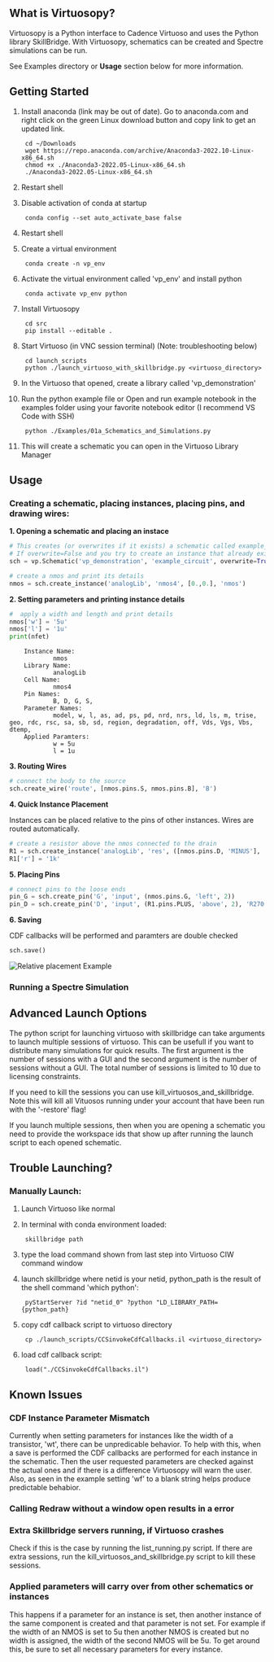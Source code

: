 ## **What is Virtuosopy?**

Virtuosopy is a Python interface to Cadence Virtuoso and uses the Python library SkillBridge. With Virtuosopy, schematics can be created and Spectre simulations can be run.

See Examples directory or **Usage** section below for more information.

## **Getting Started**
1. Install anaconda (link may be out of date). Go to anaconda.com and right click on the green Linux download button and copy link to get an updated link.

        cd ~/Downloads
        wget https://repo.anaconda.com/archive/Anaconda3-2022.10-Linux-x86_64.sh
        chmod +x ./Anaconda3-2022.05-Linux-x86_64.sh
        ./Anaconda3-2022.05-Linux-x86_64.sh

1. Restart shell
1. Disable activation of conda at startup

        conda config --set auto_activate_base false

1. Restart shell

1. Create a virtual environment 
        
        conda create -n vp_env

1. Activate the virtual environment called 'vp_env' and install python

        conda activate vp_env python

1. Install Virtuosopy

        cd src
        pip install --editable .

1. Start Virtuoso (in VNC session terminal) (Note: troubleshooting below)
        
        cd launch_scripts
        python ./launch_virtuoso_with_skillbridge.py <virtuoso_directory>

1. In the Virtuoso that opened, create a library called 'vp_demonstration'

1. Run the python example file or Open and run example notebook in the examples folder using your favorite notebook editor (I recommend VS Code with SSH)
        
        python ./Examples/01a_Schematics_and_Simulations.py

1. This will create a schematic you can open in the Virtuoso Library Manager

## **Usage**

### **Creating a schematic, placing instances, placing pins, and drawing wires:**
**1. Opening a schematic and placing an instace**
```python
# This creates (or overwrites if it exists) a schematic called example_circuit under the vp_demonstration library
# If overwrite=False and you try to create an instance that already exists you will get an error.
sch = vp.Schematic('vp_demonstration', 'example_circuit', overwrite=True)

# create a nmos and print its details
nmos = sch.create_instance('analogLib', 'nmos4', [0.,0.], 'nmos')

```
**2. Setting parameters and printing instance details**
```python
#  apply a width and length and print details
nmos['w'] = '5u'
nmos['l'] = '1u'
print(nfet)
```

        Instance Name:
                nmos
        Library Name:
                analogLib
        Cell Name:
                nmos4
        Pin Names: 
                B, D, G, S, 
        Parameter Names: 
                model, w, l, as, ad, ps, pd, nrd, nrs, ld, ls, m, trise, geo, rdc, rsc, sa, sb, sd, region, degradation, off, Vds, Vgs, Vbs, dtemp, 
        Applied Paramters: 
                w = 5u
                l = 1u



**3. Routing Wires**

```python
# connect the body to the source
sch.create_wire('route', [nmos.pins.S, nmos.pins.B], 'B')
```

**4. Quick Instance Placement**

Instances can be placed relative to the pins of other instances. Wires are routed automatically.

```python
# create a resistor above the nmos connected to the drain
R1 = sch.create_instance('analogLib', 'res', ([nmos.pins.D, 'MINUS'], 'above'), 'R1')
R1['r'] = '1k'
```

**5. Placing Pins**
```python
# connect pins to the loose ends
pin_G = sch.create_pin('G', 'input', (nmos.pins.G, 'left', 2))
pin_D = sch.create_pin('D', 'input', (R1.pins.PLUS, 'above', 2), 'R270')
```

**6. Saving**

CDF callbacks will be performed and paramters are double checked
```python
sch.save()
```

![Relative placement Example](./Examples/images/nmos_res.png)

### **Running a Spectre Simulation**
## **Advanced Launch Options**

The python script for launching virtuoso with skillbridge can take arguments to launch multiple sessions of virtuoso. This can be usefull if you want to distribute many simulations for quick results. The first argument is the number of sessions with a GUI and the second argument is the number of sessions without a GUI. The total number of sessions is limited to 10 due to licensing constraints.

If you need to kill the sessions you can use kill_virtuosos_and_skillbridge. Note this will kill all Vituosos running under your account that have been run with the '-restore' flag!

If you launch multiple sessions, then when you are opening a schematic you need to provide the workspace ids that show up after running the launch script to each opened schematic.

## **Trouble Launching?**

### Manually Launch:

1. Launch Virtuoso like normal

1. In terminal with conda environment loaded:

        skillbridge path

1. type the load command shown from last step into Virtuoso CIW command window

1. launch skillbridge where netid is your netid, python_path is the result of the shell command 'which python':

        pyStartServer ?id "netid_0" ?python "LD_LIBRARY_PATH= {python_path}

1. copy cdf callback script to virtuoso directory

        cp ./launch_scripts/CCSinvokeCdfCallbacks.il <virtuoso_directory>

1. load cdf callback script:

        load("./CCSinvokeCdfCallbacks.il")



## **Known Issues**

### **CDF Instance Parameter Mismatch**
Currently when setting parameters for instances like the width of a transistor, 'wt', there can be unpredicable behavior. To help with this, when a save is performed the CDF callbacks are performed for each instance in the schematic. Then the user requested parameters are checked against the actual ones and if there is a difference Virtuosopy will warn the user. Also, as seen in the example setting 'wf' to a blank string helps produce predictable behabior.

### **Calling Redraw without a window open results in a error**

### **Extra Skillbridge servers running, if Virtuoso crashes**
Check if this is the case by running the list_running.py script. If there are extra sessions, run the kill_virtuosos_and_skillbridge.py script to kill these sessions.

### **Applied parameters will carry over from other schematics or instances**
This happens if a parameter for an instance is set, then another instance of the same component is created and that parameter is not set. For example if the width of an NMOS is set to 5u then another NMOS is created but no width is assigned, the width of the second NMOS will be 5u. To get around this, be sure to set all necessary parameters for every instance.